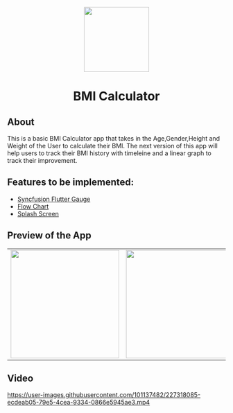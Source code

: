 <p align="center">
<img src="https://user-images.githubusercontent.com/101137482/227322075-0dcd580e-29c0-4525-af14-2b7f05919011.png" width="150"/>
<h1 align="center">
BMI Calculator
</h1>

## About
<p>
This is a basic BMI Calculator app that takes in the Age,Gender,Height and Weight of the User to calculate their BMI. The next version of this app will help users to track their BMI history with timeleine and a linear graph to track their improvement.
</p>

## Features to be implemented:
- [Syncfusion Flutter Gauge](https://pub.dev/packages/syncfusion_flutter_gauges)
- [Flow Chart](https://pub.dev/packages/fl_chart)
- [Splash Screen](https://pub.dev/packages/flutter_native_splash)

## Preview of the App

<table>
  <tr>
    <td><img src="https://user-images.githubusercontent.com/101137482/227317060-b7aef0ff-0732-496a-8c51-6545d0e63314.png" width=250></td>
    <td><img src="https://user-images.githubusercontent.com/101137482/227317078-da80dbda-067a-4f92-8214-56d437ad9e92.png" width=250></td>
    <td><img src="https://user-images.githubusercontent.com/101137482/227317091-a0423d18-dc44-4c9e-9cd2-1ea2f5da9cbf.png" width=250></td>
  </tr>
 </table>
 
## Video

https://user-images.githubusercontent.com/101137482/227318085-ecdeab05-79e5-4cea-9334-0866e5945ae3.mp4




